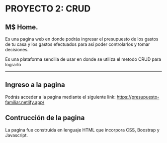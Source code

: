 # PROYECTO 2: CRUD

## M$ Home.

Es una pagina web en donde podrás ingresar el presupuesto de los gastos de tu casa y los gastos efectuados para así poder controlarlos y tomar decisiones. 

Es una plataforma sencilla de usar en donde se utiliza el metodo CRUD para lograrlo

***

## Ingreso a la pagina

Podrás acceder a la pagina mediante el siguiente link: https://presupuesto-familiar.netlify.app/

## Contrucción de la pagina

La pagina fue construida en lenguaje HTML que incorpora CSS, Boostrap y Javascript.